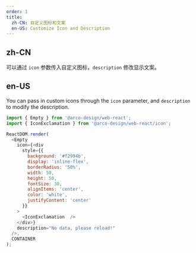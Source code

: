 ```yaml
---
order: 1
title: 
  zh-CN: 自定义图标和文案
  en-US: Customize Icon and Description
---
```


## zh-CN

可以通过 `icon` 参数传入自定义图标，`description` 修改显示文案。

## en-US

You can pass in custom icons through the `icon` parameter, and `description` to modify the description.

```js
import { Empty } from '@arco-design/web-react';
import { IconExclamation } from '@arco-design/web-react/icon';

ReactDOM.render(
  <Empty
    icon={<div
      style={{
        background: '#f2994b',
        display: 'inline-flex',
        borderRadius: '50%',
        width: 50,
        height: 50,
        fontSize: 30,
        alignItems: 'center',
        color: 'white',
        justifyContent: 'center'
      }}
    >
      <IconExclamation  />
    </div>}
    description="No data, please reload!"
  />,
  CONTAINER
);
```
